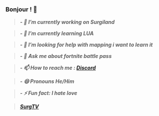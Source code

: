 ### Bonjour ! 👋

> ***- 🔭 I’m currently working on Surgiland***

> ***- 🌱 I’m currently learning LUA***

> ***- 🤔 I’m looking for help with mapping i want to learn it***

> ***- 💬 Ask me about fortnite battle pass***

> ***- 📫 How to reach me : [Discord](https://discord.gg/nmDJSm6KVA)***

> ***- 😄 Pronouns He/Him***

> ***- ⚡ Fun fact: I hate love***


> ***[SurgTV](https://discord.gg/nmDJSm6KVA)***
<!--
**Surgiru/Surgiru** is a ✨ _special_ ✨ repository because its `README.md` (this file) appears on your GitHub profile.

Here are some ideas to get you started:

- 🔭 I’m currently working on ...
- 🌱 I’m currently learning ...
- 👯 I’m looking to collaborate on ...
- 🤔 I’m looking for help with ...
- 💬 Ask me about ...
- 📫 How to reach me: ...
- 😄 Pronouns: ...
- ⚡ Fun fact: ...
-->

